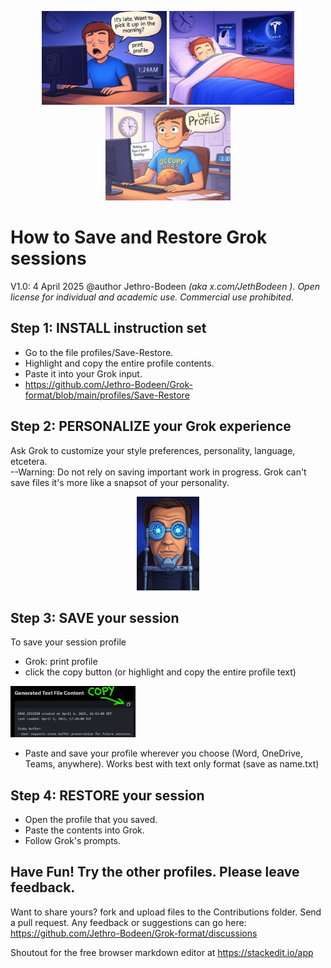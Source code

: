 
<p align="center">
  <img src="https://github.com/Jethro-Bodeen/Grok-format/blob/main/images/Panel_1.jpg" width=200>
  <img src="https://github.com/Jethro-Bodeen/Grok-format/blob/main/images/Panel_2.jpg" width=200>
  <img src="https://github.com/Jethro-Bodeen/Grok-format/blob/main/images/Panel_3.jpg" width=200>
</p>

# How to Save and Restore Grok sessions
V1.0: 4 April 2025  @author Jethro-Bodeen *(aka x.com/JethBodeen ).  Open license for individual and academic use.  Commercial use prohibited.*  

## Step 1: INSTALL instruction set
- Go to the file profiles/Save-Restore.
- Highlight and copy the entire profile contents.
- Paste it into your Grok input.
- https://github.com/Jethro-Bodeen/Grok-format/blob/main/profiles/Save-Restore
  
## Step 2: PERSONALIZE your Grok experience
Ask Grok to customize your style preferences, personality, language, etcetera.  
--Warning:  Do not rely on saving important work in progress.  Grok can't save files it's more like a snapsot of your personality.
<p align="center">
  <img src="https://github.com/Jethro-Bodeen/Grok-format/blob/main/images/sixth day.jpg" width=100>
</p>

## Step 3: SAVE your session
To save your session profile
- Grok: print profile
- click the copy button  (or highlight and copy the entire profile text)
  
<img src="https://github.com/Jethro-Bodeen/Grok-format/blob/main/images/Copy%20Button.jpg" width=200>

- Paste and save your profile wherever you choose (Word, OneDrive, Teams, anywhere).  Works best with text only format  (save as name.txt)
 
## Step 4: RESTORE your session
- Open the profile that you saved.
- Paste the contents into Grok.
- Follow Grok's prompts.

## Have Fun!  Try the other profiles.  Please leave feedback.  
Want to share yours?  fork and upload files to the Contributions folder.  Send a pull request.
Any feedback or suggestions can go here:  https://github.com/Jethro-Bodeen/Grok-format/discussions


Shoutout for the free browser markdown editor at https://stackedit.io/app
